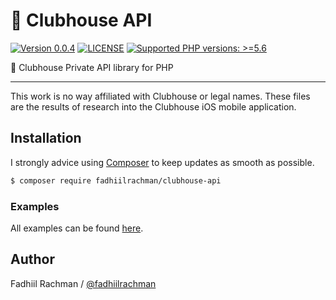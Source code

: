 # 👋 Clubhouse API

 [![Version 0.0.4](https://img.shields.io/badge/packagist-0.0.3-brightgreen.svg "Version 0.0.3")](https://packagist.org/packages/fadhiilrachman/clubhouse-api) [![LICENSE](https://img.shields.io/badge/license-BSD%203--Clause-blue.svg "LICENSE")](https://github.com/fadhiilrachman/clubhouse-api-php/blob/main/LICENSE) [![Supported PHP versions: >=5.6](https://img.shields.io/badge/php-%3E%3D5.6-green.svg "Supported PHP versions: >=5.6")](http://www.php.net/downloads.php)
 
👋 Clubhouse Private API library for PHP

----

This work is no way affiliated with Clubhouse or legal names. These files are the results of research into the Clubhouse iOS mobile application.

## Installation

I strongly advice using [Composer](https://getcomposer.org/) to keep updates as smooth as possible.

```sh
$ composer require fadhiilrachman/clubhouse-api
```

### Examples

All examples can be found [here](https://github.com/fadhiilrachman/clubhouse-api-php/tree/main/example).

## Author
Fadhiil Rachman / [@fadhiilrachman](https://www.instagram.com/fadhiilrachman/)
